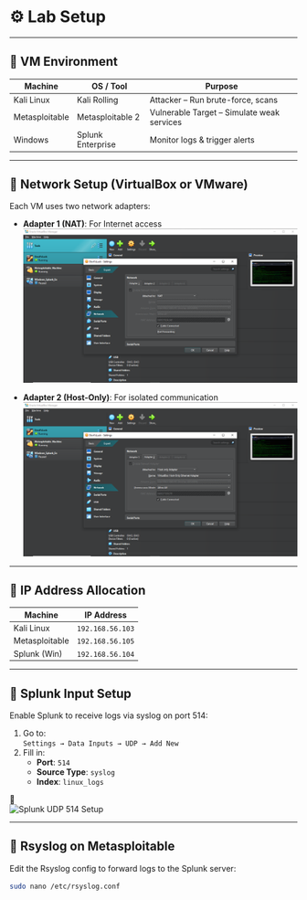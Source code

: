 # ⚙️ Lab Setup

---

## 🔧 VM Environment

| Machine        | OS / Tool          | Purpose                        |
|----------------|--------------------|--------------------------------|
| Kali Linux     | Kali Rolling       | Attacker – Run brute-force, scans |
| Metasploitable | Metasploitable 2   | Vulnerable Target – Simulate weak services |
| Windows        | Splunk Enterprise  | Monitor logs & trigger alerts |

---

## 🔗 Network Setup (VirtualBox or VMware)

Each VM uses two network adapters:

- **Adapter 1 (NAT)**: For Internet access  
  ![NAT Adapter](../screenshots/lab_network_nat.png)

- **Adapter 2 (Host-Only)**: For isolated communication  
  ![Host-Only Adapter](../screenshots/lab_network_hostonly.png)

---

## 🧠 IP Address Allocation

| Machine        | IP Address        |
|----------------|------------------|
| Kali Linux     | `192.168.56.103` |
| Metasploitable | `192.168.56.105` |
| Splunk (Win)   | `192.168.56.104` |

---

## 📝 Splunk Input Setup

Enable Splunk to receive logs via syslog on port 514:

1. Go to:  
   `Settings → Data Inputs → UDP → Add New`
2. Fill in:
   - **Port**: `514`
   - **Source Type**: `syslog`
   - **Index**: `linux_logs`

📸  
![Splunk UDP 514 Setup](../screenshots/splunk_listener_514.png)

---

## 🧾 Rsyslog on Metasploitable

Edit the Rsyslog config to forward logs to the Splunk server:

```bash
sudo nano /etc/rsyslog.conf
